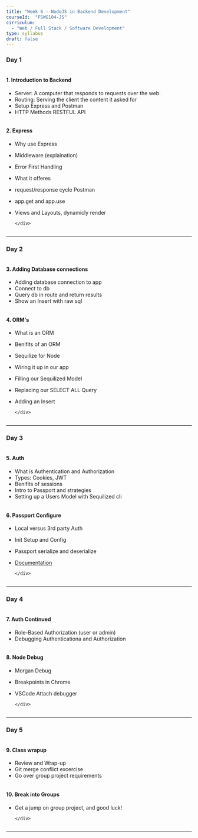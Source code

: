 ```yaml
---
title: "Week 6 - NodeJS in Backend Development"
courseId:  "FSWG104-JS"
cirriculum:  
  - "Web / Full Stack / Software Development"
type: syllabus
draft: false
---
```


### Day 1

<div class="row">
<div class="column">

#### 1. Introduction to Backend

* Server: A computer that responds to requests over the web.
* Routing: Serving the client the content it asked for
* Setup Express and Postman
* HTTP Methods RESTFUL API

</div>
<div class="column">

#### 2. Express

* Why use Express
* Middleware (explaination)
* Error First Handling
* What it offeres
* request/response cycle Postman
* app.get and app.use
* Views and Layouts, dynamicly render


      </div>

  </div>

---

### Day 2

<div class="row">
<div class="column">

#### 3. Adding Database connections

* Adding database connection to app
* Connect to db
* Query db in route and return results
* Show an Insert with raw sql

</div>
<div class="column">

#### 4. ORM's

* What is an ORM
* Benifits of an ORM
* Sequilize for Node
* Wiring it up in our app
* Filling our Sequilized Model
* Replacing our SELECT ALL Query
* Adding an Insert

      </div>

  </div>

---

### Day 3

<div class="row">
<div class="column">

#### 5. Auth

* What is Authentication and Authorization
* Types: Cookies, JWT
* Benifits of sessions
* Intro to Passport and strategies
* Setting up a Users Model with Sequilized cli

</div>
<div class="column">

#### 6. Passport Configure

* Local versus 3rd party Auth
* Init Setup and Config
* Passport serialize and deserialize
* [Documentation](http://www.passportjs.org/docs/authenticate/)


      </div>

  </div>

---

### Day 4

<div class="row">
<div class="column">

#### 7. Auth Continued

* Role-Based Authorization (user or admin)
* Debugging Authenticationa and Authorization

</div>
<div class="column">

#### 8. Node Debug

* Morgan Debug
* Breakpoints in Chrome
* VSCode Attach debugger

      </div>

  </div>

---

### Day 5

<div class="row">
<div class="column">

#### 9. Class wrapup

* Review and Wrap-up
* Git merge conflict excercise
* Go over group project requirements

</div>
<div class="column">

#### 10. Break into Groups

* Get a jump on group project, and good luck!

      </div>

  </div>

---
